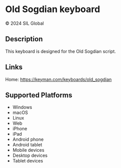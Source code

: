 Old Sogdian keyboard
==============

© 2024 SIL Global


Description
-----------

This keyboard is designed for the Old Sogdian script. 


Links
-----

Home: https://keyman.com/keyboards/old_sogdian

Supported Platforms
-------------------
 * Windows
 * macOS
 * Linux
 * Web
 * iPhone
 * iPad
 * Android phone
 * Android tablet
 * Mobile devices
 * Desktop devices
 * Tablet devices

